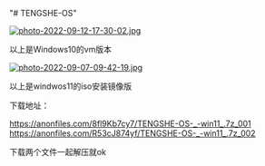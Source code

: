 "# TENGSHE-OS" 

[![photo-2022-09-12-17-30-02.jpg](https://i.postimg.cc/76gMsfVr/photo-2022-09-12-17-30-02.jpg)](https://postimg.cc/1n3q4R2v)

以上是Windows10的vm版本

[![photo-2022-09-07-09-42-19.jpg](https://i.postimg.cc/vH12JLdZ/photo-2022-09-07-09-42-19.jpg)](https://postimg.cc/qzTGnKRP)

以上是windwos11的iso安装镜像版

下载地址：

https://anonfiles.com/8fl9Kb7cy7/TENGSHE-OS-_-win11_.7z_001
https://anonfiles.com/R53cJ874yf/TENGSHE-OS-_-win11_.7z_002

下载两个文件一起解压就ok
